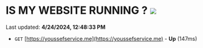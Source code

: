 # IS MY WEBSITE RUNNING ? [![](https://img.shields.io/static/v1?label=Sponsor&message=%E2%9D%A4&logo=GitHub&color=%23fe8e86)](https://github.com/sponsors/<username>)

Last updated: **4/24/2024, 12:48:33 PM**

- `GET` [https://youssefservice.me](https://youssefservice.me) - **Up** (147ms)
